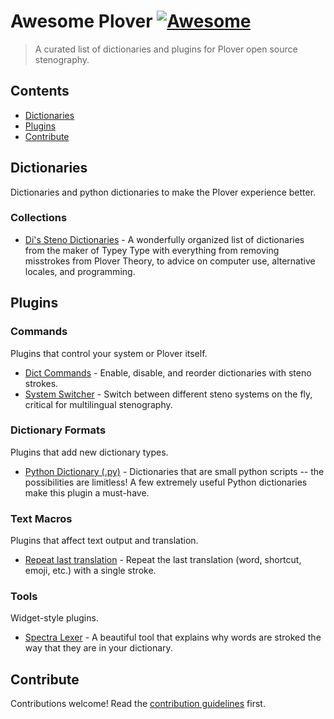 # Awesome Plover [![Awesome](https://awesome.re/badge.svg)](https://awesome.re)

> A curated list of dictionaries and plugins for Plover open source stenography.


## Contents

- [Dictionaries](#dictionaries)
- [Plugins](#plugins)
- [Contribute](#contribute)


## Dictionaries

Dictionaries and python dictionaries to make the Plover experience better.

### Collections

- [Di's Steno Dictionaries](https://github.com/didoesdigital/steno-dictionaries) - A wonderfully organized list of dictionaries from the maker of Typey Type with everything from removing misstrokes from Plover Theory, to advice on computer use, alternative locales, and programming.

## Plugins

### Commands

Plugins that control your system or Plover itself.

- [Dict Commands](https://github.com/KoiOates/plover_dict_commands) - Enable, disable, and reorder dictionaries with steno strokes.
- [System Switcher](https://github.com/nsmarkop/plover_system_switcher) - Switch between different steno systems on the fly, critical for multilingual stenography.

### Dictionary Formats

Plugins that add new dictionary types.

- [Python Dictionary (.py)](https://pypi.org/project/plover-python-dictionary/) - Dictionaries that are small python scripts -- the possibilities are limitless! A few extremely useful Python dictionaries make this plugin a must-have.

### Text Macros

Plugins that affect text output and translation.

- [Repeat last translation](https://github.com/nsmarkop/plover_last_translation) - Repeat the last translation (word, shortcut, emoji, etc.) with a single stroke.

### Tools

Widget-style plugins.

- [Spectra Lexer](https://github.com/fourshade/spectra_lexer) - A beautiful tool that explains why words are stroked the way that they are in your dictionary.

## Contribute

Contributions welcome! Read the [contribution guidelines](contributing.md) first.
